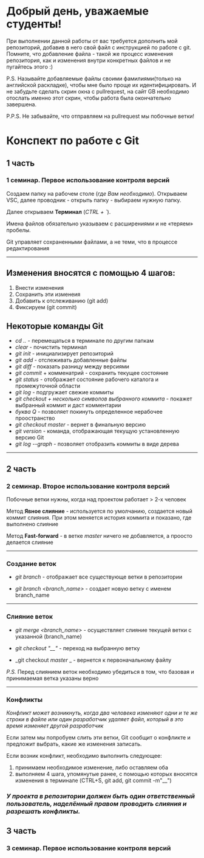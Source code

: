 # Добрый день, уважаемые студенты! 
  При выполнении данной работы от вас требуется дополнить мой репозиторий, добавив в него свой файл с инструкцией по работе с git. Помните, что добавление файла - такой же процесс изменения репозитория, как и изменения внутри конкретных файлов и не пугайтесь этого :)

  P.S. Называйте добавляемые файлы своими фамилиями(только на английской раскладке), чтобы мне было проще их идентифицировать. И не забудьте сделать скрин окна с pullrequest, на сайт GB необходимо отослать именно этот скрин, чтобы работа была окончательно завершена.

  P.P.S. Не забывайте, что отправляем на pullrequest мы побочные ветки!

# Конспект по работе с Git
## __1 часть__
### 1 семинар. Первое использование контроля версий

 Создаем папку на рабочем столе (_где Вам необходимо_). Открываем VSC, далее проводник - открыть папку - выбираем нужную папку.

 Далее открываем __Терминал__ (_CTRL + `_).

 Имена файлов обязательно указываем с расширениями и не «теряем» пробелы. 

Git управляет сохраненными файлами, а не теми, что в процессе редактирования
 ___
 ## Изменения вносятся с помощью 4 шагов:
 1. Внести изменения 
 2. Сохранить эти изменеия
 3. Добавить к отслеживанию (git add)
 4. Фиксируем (git commit)

 ## Некоторые команды Git
 * _cd .._ - перемещаться в терминале по другим папкам
 * _clear_ - почистить терминал 
 * _git init_ - инициализирует репозиторий 
 * _git add_ - отслеживать добавленные файлы
 * _git diff_ - показать разницу между версиями
 * _git commit_ + комменатрий - сохранить текущее состояние
 * _git status_ - отображает состояние рабочего каталога и промежуточной области 
 * _git log_ - подгружает свежие коммиты
 * _git checkout + несколько символов выбранного коммита_ - покажет выбранный коммит и даст комментарии
 * _буква Q_ - позволяет покинуть определенное нерабочее проостранство 
* _git checkout master_ - вернет в финальную версию
* _git version_ - команда, отображающая текущую установленную версию Git
* _git log --graph_ - позволяет отобразить коммиты в виде дерева

___

## __2 часть__
### 2 семинар. Второе использование контроля версий

Побочные ветки нужны, когда над проектом работает > 2-х человек

Метод __Явное слияние__ - используется по умолчанию, создается новый коммит слияния. При этом меняется история коммита и показано, где выполнено слияние

Метод __Fast-forward__ - в ветке _master_ ничего не добавляется, а проосто делается слияние
___

### __Создание веток__

* _git branch_ - отображает все существующе ветки в репозитории 

* _git branch <branch_name>_ - создает новую ветку с именем branch_name

___

### __Слияние веток__

* _git merge <branch_name>_ - осуществляет слияние текущей ветки с указанной (branch_name)

* _git checkout "__"_ - переход на выбранную ветку 

* _git checkout _master_ _  - вернется к первоначальному файлу

_P.S._ Перед слиянием веток необходимо убедиться в том, что базовая и принимаемая ветка указаны верно 

___

### __Конфликты__

_Конфликт может возникнуть, когда два человека изменяют одни и те же строки в файле или один разработчик удаляет файл, который в это время изменяет другой разработчик_ 

Если затем мы попробуем слить эти ветки, Git сообщит о конфликте и предложит выбрать, какие же изменения записать.

Если возник конфликт, необходимо выполнить следующее:
1. принимаем необходимое изменение, либо оставляем оба
2. выполняем 4 шага, упомянутые ранее, с помощью которых вносятся изменения в терминале (CTRL+S, git add, git commit -m"__")

### _У проекта в репозитории должен быть один ответственный пользователь, наделённый правом проводить __слияния__ и __разрешать конфликты__._

## __3 часть__
### 3 семинар. Первое использование контроля версий